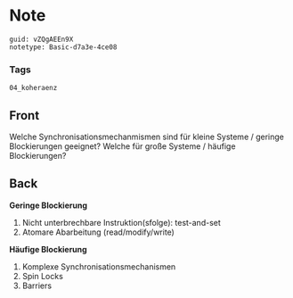 # Note
```
guid: vZQgAEEn9X
notetype: Basic-d7a3e-4ce08
```

### Tags
```
04_koheraenz
```

## Front
Welche Synchronisationsmechanmismen sind für kleine Systeme / geringe Blockierungen geeignet? Welche für große Systeme / häufige Blockierungen?

## Back
<div>
  <strong>Geringe Blockierung</strong>
</div>
<ol>
  <li>Nicht unterbrechbare Instruktion(sfolge): test-and-set
  <li>Atomare Abarbeitung (read/modify/write)
</ol>
<div>
  <strong>Häufige Blockierung</strong>
</div>
<ol>
  <li>Komplexe Synchronisationsmechanismen
  <li>Spin Locks
  <li>Barriers
</ol>
